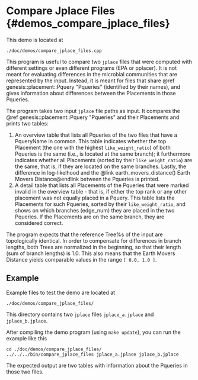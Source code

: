 Compare Jplace Files {#demos_compare_jplace_files}
===========

This demo is located at

    ./doc/demos/compare_jplace_files.cpp

This program is useful to compare two `jplace` files that were computed with different settings
or even different programs (EPA or pplacer). It is not meant for evaluating differences in the
microbial communities that are represented by the input. Instead, it is meant for files that
share @ref genesis::placement::Pquery "Pqueries" (identified by their names), and gives information
about differences between the Placements in those Pqueries.

The program takes two input `jplace` file paths as input. It compares the
@ref genesis::placement::Pquery "Pqueries" and their Placements and prints two tables:

  1. An overview table that lists all Pqueries of the two files that have a PqueryName in common.
     This table indicates whether the top Placement (the one with the highest `like_weight_ratio`)
     of both Pqueries is the same (i.e., is located at the same branch); it furthermore indicates
     whether all Placements (sorted by their `like_weight_ratio`) are the same, that is, if they
     are located on the same branches. Lastly, the difference in log-likelhood and the
     @link earth_movers_distance() Earth Movers Distance@endlink between the Pqueries is printed.
  2. A detail table that lists all Placements of the Pqueries that were marked invalid in the
     overview table - that is, if either the top rank or any other placement was not equally
     placed in a Pquery. This table lists the Placements for such Pqueries, sorted by their
     `like_weight_ratio`, and shows on which branches (edge_num) they are placed in the two
     Pqueries. If the Placements are on the same branch, they are considered correct.

The program expects that the reference Tree%s of the input are topologically identical. In order
to compensate for differences in branch lengths, both Trees are normalized in the beginning, so
that their length (sum of branch lengths) is 1.0. This also means that the Earth Movers Distance
yields comparable values in the range `[ 0.0, 1.0 ]`.

## Example

Example files to test the demo are located at

    ./doc/demos/compare_jplace_files/

This directory contains two `jplace` files `jplace_a.jplace` and `jplace_b.jplace`.

After compiling the demo program (using `make update`), you can run the example like this

    cd ./doc/demos/compare_jplace_files/
    ../../../bin/compare_jplace_files jplace_a.jplace jplace_b.jplace

The expected output are two tables with information about the Pqueries in those two files.
